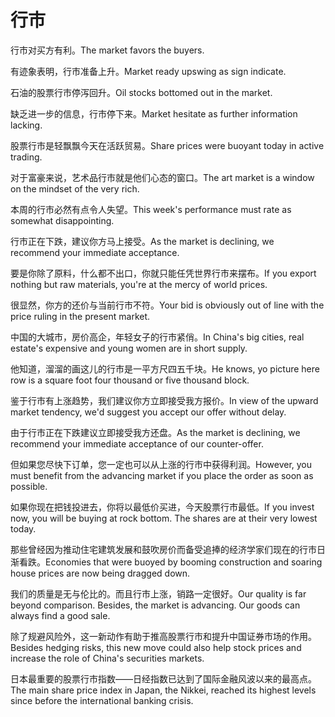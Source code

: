 # 行市

<p><span class="chinese">行市对买方有利。</span><span class="english">The market favors the buyers.</span></p>

<p><span class="chinese">有迹象表明，行市准备上升。</span><span class="english">Market ready upswing as sign indicate.</span></p>

<p><span class="chinese">石油的股票行市停泻回升。</span><span class="english">Oil stocks bottomed out in the market.</span></p>

<p><span class="chinese">缺乏进一步的信息，行市停下来。</span><span class="english">Market hesitate as further information lacking.</span></p>

<p><span class="chinese">股票行市是轻飘飘今天在活跃贸易。</span><span class="english">Share prices were buoyant today in active trading.</span></p>

<p><span class="chinese">对于富豪来说，艺术品行市就是他们心态的窗口。</span><span class="english">The art market is a window on the mindset of the very rich.</span></p>

<p><span class="chinese">本周的行市必然有点令人失望。</span><span class="english">This week's performance must rate as somewhat disappointing.</span></p>

<p><span class="chinese">行市正在下跌，建议你方马上接受。</span><span class="english">As the market is declining, we recommend your immediate acceptance.</span></p>

<p><span class="chinese">要是你除了原料，什么都不出口，你就只能任凭世界行市来摆布。</span><span class="english">If you export nothing but raw materials, you're at the mercy of world prices.</span></p>

<p><span class="chinese">很显然，你方的还价与当前行市不符。</span><span class="english">Your bid is obviously out of line with the price ruling in the present market.</span></p>

<p><span class="chinese">中国的大城市，房价高企，年轻女子的行市紧俏。</span><span class="english">In China's big cities, real estate's expensive and young women are in short supply.</span></p>

<p><span class="chinese">他知道，溜溜的画这儿的行市是一平方尺四五千块。</span><span class="english">He knows, yo picture here row is a square foot four thousand or five thousand block.</span></p>

<p><span class="chinese">鉴于行市有上涨趋势，我们建议你方立即接受我方报价。</span><span class="english">In view of the upward market tendency, we'd suggest you accept our offer without delay.</span></p>

<p><span class="chinese">由于行市正在下跌建议立即接受我方还盘。</span><span class="english">As the market is declining, we recommend your immediate acceptance of our counter-offer.</span></p>

<p><span class="chinese">但如果您尽快下订单，您一定也可以从上涨的行市中获得利润。</span><span class="english">However, you must benefit from the advancing market if you place the order as soon as possible.</span></p>

<p><span class="chinese">如果你现在把钱投进去，你将以最低价买进，今天股票行市最低。</span><span class="english">If you invest now, you will be buying at rock bottom. The shares are at their very lowest today.</span></p>

<p><span class="chinese">那些曾经因为推动住宅建筑发展和鼓吹房价而备受追捧的经济学家们现在的行市日渐看跌。</span><span class="english">Economies that were buoyed by booming construction and soaring house prices are now being dragged down.</span></p>

<p><span class="chinese">我们的质量是无与伦比的。而且行市上涨，销路一定很好。</span><span class="english">Our quality is far beyond comparison. Besides, the market is advancing. Our goods can always find a good sale.</span></p>

<p><span class="chinese">除了规避风险外，这一新动作有助于推高股票行市和提升中国证券市场的作用。</span><span class="english">Besides hedging risks, this new move could also help stock prices and increase the role of China's securities markets.</span></p>

<p><span class="chinese">日本最重要的股票行市指数——日经指数已达到了国际金融风波以来的最高点。</span><span class="english">The main share price index in Japan, the Nikkei, reached its highest levels since before the international banking crisis.</span></p>

